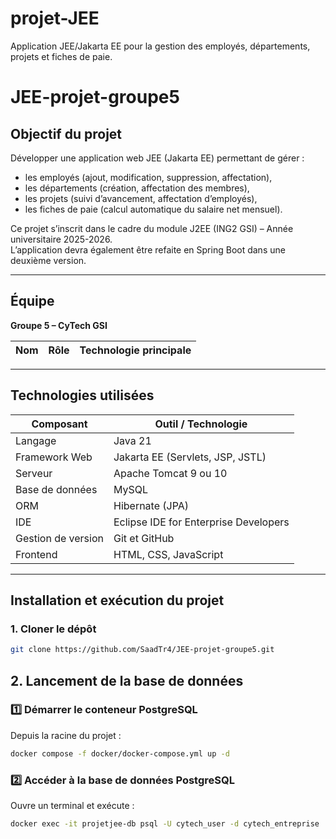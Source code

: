 # projet-JEE
Application JEE/Jakarta EE pour la gestion des employés, départements, projets et fiches de paie.
# JEE-projet-groupe5

## Objectif du projet
Développer une application web JEE (Jakarta EE) permettant de gérer :
- les employés (ajout, modification, suppression, affectation),
- les départements (création, affectation des membres),
- les projets (suivi d’avancement, affectation d’employés),
- les fiches de paie (calcul automatique du salaire net mensuel).

Ce projet s’inscrit dans le cadre du module J2EE (ING2 GSI) – Année universitaire 2025-2026.  
L’application devra également être refaite en Spring Boot dans une deuxième version.

---

## Équipe
**Groupe 5 – CyTech GSI**

| Nom | Rôle | Technologie principale |
|------|------|------------------------|

---

## Technologies utilisées
| Composant | Outil / Technologie |
|------------|---------------------|
| Langage | Java 21 |
| Framework Web | Jakarta EE (Servlets, JSP, JSTL) |
| Serveur | Apache Tomcat 9 ou 10 |
| Base de données | MySQL |
| ORM | Hibernate (JPA) |
| IDE | Eclipse IDE for Enterprise Developers |
| Gestion de version | Git et GitHub |
| Frontend | HTML, CSS, JavaScript |

---

## Installation et exécution du projet

### 1. Cloner le dépôt
```bash
git clone https://github.com/SaadTr4/JEE-projet-groupe5.git
```

## 2. Lancement de la base de données

### 1️⃣ Démarrer le conteneur PostgreSQL
Depuis la racine du projet :

```bash
docker compose -f docker/docker-compose.yml up -d
```

### 2️⃣ Accéder à la base de données PostgreSQL
Ouvre un terminal et exécute :
```bash
docker exec -it projetjee-db psql -U cytech_user -d cytech_entreprise
```